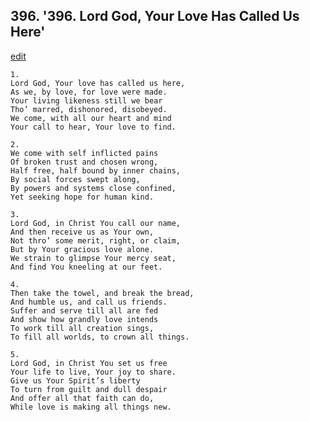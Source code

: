 
## 396.  '396. Lord God, Your Love Has Called Us Here'
[edit](https://docs.google.com/document/d/13pma6_zLwvPaG5tZhbnG6rbmb0uzq7CK/edit?mode=html)






    1.
    Lord God, Your love has called us here,
    As we, by love, for love were made.
    Your living likeness still we bear
    Tho’ marred, dishonored, disobeyed.
    We come, with all our heart and mind
    Your call to hear, Your love to find.

    2.
    We come with self inflicted pains
    Of broken trust and chosen wrong,
    Half free, half bound by inner chains,
    By social forces swept along,
    By powers and systems close confined,
    Yet seeking hope for human kind.

    3.
    Lord God, in Christ You call our name,
    And then receive us as Your own,
    Not thro’ some merit, right, or claim,
    But by Your gracious love alone.
    We strain to glimpse Your mercy seat,
    And find You kneeling at our feet.

    4.
    Then take the towel, and break the bread,
    And humble us, and call us friends.
    Suffer and serve till all are fed
    And show how grandly love intends
    To work till all creation sings,
    To fill all worlds, to crown all things.

    5.
    Lord God, in Christ You set us free
    Your life to live, Your joy to share.
    Give us Your Spirit’s liberty
    To turn from guilt and dull despair
    And offer all that faith can do,
    While love is making all things new.

